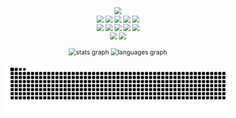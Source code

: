 <div align= "center">
    <img src="https://capsule-render.vercel.app/api?type=waving&color=gradient&height=180&text=Jimmy%20Cho&animation=twinkling&fontColor=ffffff&fontSize=70" />
</div>

<div style="margin: 0 auto; text-align: center;" align= "center"> 
    <img src="https://img.shields.io/badge/Python-3776AB?style=for-the-badge&logo=Python&logoColor=white">
    <img src="https://img.shields.io/badge/Java-007396?style=for-the-badge&logo=Java&logoColor=white">
    <img src="https://img.shields.io/badge/HTML5-E34F26?style=for-the-badge&logo=HTML5&logoColor=white">
    <img src="https://img.shields.io/badge/CSS3-1572B6?style=for-the-badge&logo=CSS3&logoColor=white">
    <img src="https://img.shields.io/badge/Javascript-F7DF1E?style=for-the-badge&logo=Javascript&logoColor=white">
    <br/>
    <img src="https://img.shields.io/badge/React-61DAFB?style=for-the-badge&logo=React&logoColor=white">
    <img src="https://img.shields.io/badge/Next.js-000000?style=for-the-badge&logo=Next.js&logoColor=white">
    <img src="https://img.shields.io/badge/Node.js-339933?style=for-the-badge&logo=Node.js&logoColor=white">
    <img src="https://img.shields.io/badge/Express-000000?style=for-the-badge&logo=Express&logoColor=white">
    <img src="https://img.shields.io/badge/Tailwind_CSS-06B6D4?style=for-the-badge&logo=TailwindCSS&logoColor=white">
    <br/>
    <img src="https://img.shields.io/badge/Git-F05032?style=for-the-badge&logo=Git&logoColor=white">
    <img src="https://img.shields.io/badge/Github-181717?style=for-the-badge&logo=Github&logoColor=white">
</div>
<br/>
<div align="center">
    <img src="https://github-readme-stats.vercel.app/api?username=bberryw31&hide_title=false&hide_rank=false&show_icons=true&include_all_commits=true&count_private=true&disable_animations=false&theme=dracula&locale=en&hide_border=false" height="150" alt="stats graph"  />
    <img src="https://github-readme-stats.vercel.app/api/top-langs?username=bberryw31&locale=en&hide_title=false&layout=compact&card_width=320&langs_count=5&theme=dracula&hide_border=false" height="150" alt="languages graph"  />
</div>
<br/>
<picture>
  <source media="(prefers-color-scheme: dark)" srcset="https://raw.githubusercontent.com/bberryw31/bberryw31/output/github-contribution-grid-snake-dark.svg">
  <source media="(prefers-color-scheme: light)" srcset="https://raw.githubusercontent.com/bberryw31/bberryw31/output/github-contribution-grid-snake.svg">
  <img alt="GitHub contribution snake" src="https://raw.githubusercontent.com/bberryw31/bberryw31/output/github-contribution-grid-snake.svg">
</picture>
